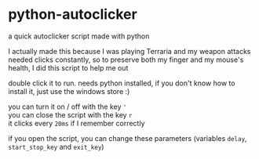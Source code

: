 # python-autoclicker
a quick autoclicker script made with python

I actually made this because I was playing Terraria and my weapon attacks needed clicks constantly, so to preserve both my finger and my mouse's health, I did this script to help me out

double click it to run. needs python installed, if you don't know how to install it, just use the windows store :)

you can turn it on / off with the key `'`<br>
you can close the script with the key `r` <br>
it clicks every `20ms` if I remember correctly

if you open the script, you can change these parameters (variables `delay`, `start_stop_key` and `exit_key`)
